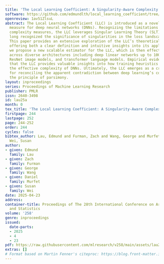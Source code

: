 ```yaml
---
title: 'The Local Learning Coefficient: A Singularity-Aware Complexity Measure'
software: https://github.com/edmundlth/local_learning_coefficient/tree/aistats2025_submission
openreview: 1av51ZlsuL
abstract: The Local Learning Coefficient (LLC) is introduced as a novel complexity
  measure for deep neural networks (DNNs). Recognizing the limitations of traditional
  complexity measures, the LLC leverages Singular Learning Theory (SLT), which has
  long recognized the significance of singularities in the loss landscape geometry.
  This paper provides an extensive exploration of the LLC’s theoretical underpinnings,
  offering both a clear definition and intuitive insights into its application. Moreover,
  we propose a new scalable estimator for the LLC, which is then effectively applied
  across diverse architectures including deep linear networks up to 100M parameters,
  ResNet image models, and transformer language models. Empirical evidence suggests
  that the LLC provides valuable insights into how training heuristics might influence
  the effective complexity of DNNs. Ultimately, the LLC emerges as a crucial tool
  for reconciling the apparent contradiction between deep learning’s complexity and
  the principle of parsimony.
layout: inproceedings
series: Proceedings of Machine Learning Research
publisher: PMLR
issn: 2640-3498
id: lau25a
month: 0
tex_title: 'The Local Learning Coefficient: A Singularity-Aware Complexity Measure'
firstpage: 244
lastpage: 252
page: 244-252
order: 244
cycles: false
bibtex_author: Lau, Edmund and Furman, Zach and Wang, George and Murfet, Daniel and
  Wei, Susan
author:
- given: Edmund
  family: Lau
- given: Zach
  family: Furman
- given: George
  family: Wang
- given: Daniel
  family: Murfet
- given: Susan
  family: Wei
date: 2025-04-23
address:
container-title: Proceedings of The 28th International Conference on Artificial Intelligence
  and Statistics
volume: '258'
genre: inproceedings
issued:
  date-parts:
  - 2025
  - 4
  - 23
pdf: https://raw.githubusercontent.com/mlresearch/v258/main/assets/lau25a/lau25a.pdf
extras: []
# Format based on Martin Fenner's citeproc: https://blog.front-matter.io/posts/citeproc-yaml-for-bibliographies/
---
```

